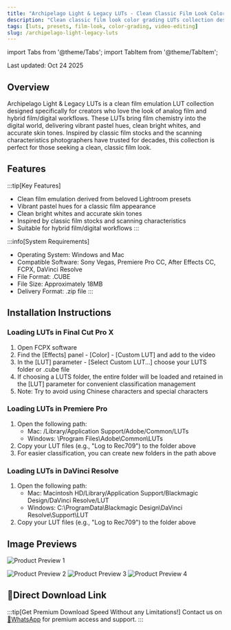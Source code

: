 ```yaml
---
title: "Archipelago Light & Legacy LUTs - Clean Classic Film Look Color Grading Filters"
description: "Clean classic film look color grading LUTs collection designed for creators who love analog film style, featuring vibrant pastel hues, clean bright whites, and accurate skin tones."
tags: [luts, presets, film-look, color-grading, video-editing]
slug: /archipelago-light-legacy-luts
---
```


import Tabs from '@theme/Tabs';
import TabItem from '@theme/TabItem';

Last updated: Oct 24 2025

## Overview

Archipelago Light & Legacy LUTs is a clean film emulation LUT collection designed specifically for creators who love the look of analog film and hybrid film/digital workflows. These LUTs bring film chemistry into the digital world, delivering vibrant pastel hues, clean bright whites, and accurate skin tones. Inspired by classic film stocks and the scanning characteristics photographers have trusted for decades, this collection is perfect for those seeking a clean, classic film look.

## Features

:::tip[Key Features]
- Clean film emulation derived from beloved Lightroom presets
- Vibrant pastel hues for a classic film appearance
- Clean bright whites and accurate skin tones
- Inspired by classic film stocks and scanning characteristics
- Suitable for hybrid film/digital workflows
:::

:::info[System Requirements]
- Operating System: Windows and Mac
- Compatible Software: Sony Vegas, Premiere Pro CC, After Effects CC, FCPX, DaVinci Resolve
- File Format: .CUBE
- File Size: Approximately 18MB
- Delivery Format: .zip file
:::

## Installation Instructions

<Tabs>
<TabItem value="fcpx" label="Final Cut Pro X" default>

### Loading LUTs in Final Cut Pro X

1. Open FCPX software
2. Find the [Effects] panel - [Color] - [Custom LUT] and add to the video
3. In the [LUT] parameter - [Select Custom LUT...] choose your LUTS folder or .cube file
4. If choosing a LUTS folder, the entire folder will be loaded and retained in the [LUT] parameter for convenient classification management
5. Note: Try to avoid using Chinese characters and special characters

</TabItem>
<TabItem value="premiere" label="Premiere Pro">

### Loading LUTs in Premiere Pro

1. Open the following path:
   - Mac: /Library/Application Support/Adobe/Common/LUTs
   - Windows: \\Program Files\\Adobe\\Common\\LUTs
2. Copy your LUT files (e.g., "Log to Rec709") to the folder above
3. For easier classification, you can create new folders in the path above

</TabItem>
<TabItem value="davinci" label="DaVinci Resolve">

### Loading LUTs in DaVinci Resolve

1. Open the following path:
   - Mac: Macintosh HD/Library/Application Support/Blackmagic Design/DaVinci Resolve/LUT
   - Windows: C:\\ProgramData\\Blackmagic Design\\DaVinci Resolve\\Support\\LUT
2. Copy your LUT files (e.g., "Log to Rec709") to the folder above

</TabItem>
</Tabs>

## Image Previews

![Product Preview 1](https://www.vfx123.com/wp-content/uploads/2025/09/1758093743-d89997053bc9fe5.jpg)

![Product Preview 2](https://www.vfx123.com/wp-content/uploads/2025/09/1758093750-19e0fa465f0b916.jpg)
![Product Preview 3](https://www.vfx123.com/wp-content/uploads/2025/09/1758093758-bc0783108739fe6.jpg)
![Product Preview 4](https://www.vfx123.com/wp-content/uploads/2025/09/1758092603-0cbec9deb836a2f.webp)

## 🚀Direct Download Link

:::tip[Get Premium Download Speed Without any Limitations!]
Contact us on [💬WhatsApp](https://wa.me/+8613237610083) for premium  access and support.
:::
